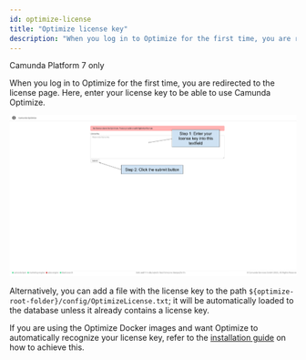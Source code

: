 ```yaml
---
id: optimize-license
title: "Optimize license key"
description: "When you log in to Optimize for the first time, you are redirected to the license page where you can enter your license key."
---
```


<span class="badge badge--platform">Camunda Platform 7 only</span>

When you log in to Optimize for the first time, you are redirected to the license page. Here, enter your license key to be able to use Camunda Optimize.

![Optimize license page with no license key in the text field and submit button below](img/license-guide.png)

Alternatively, you can add a file with the license key to the path `${optimize-root-folder}/config/OptimizeLicense.txt`; it will be automatically loaded to the database unless it already contains a license key.

If you are using the Optimize Docker images and want Optimize to automatically recognize your license key, refer to the [installation guide](../../install-and-start#license-key-file) on how to achieve this.
